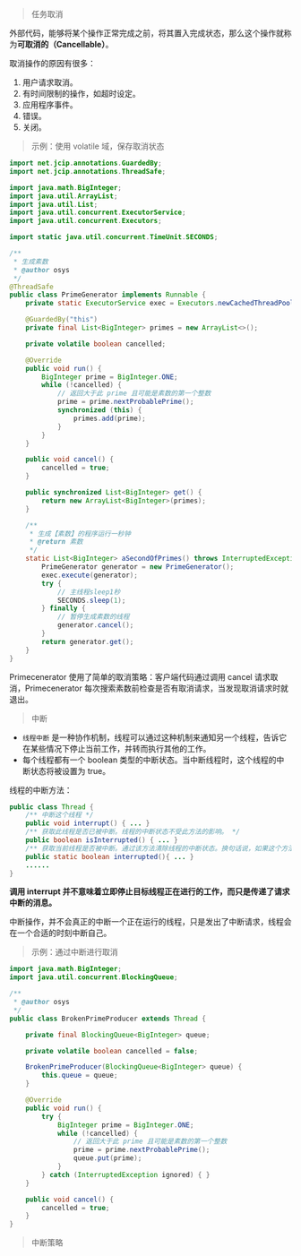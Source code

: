 > 任务取消

外部代码，能够将某个操作正常完成之前，将其置入完成状态，那么这个操作就称为**可取消的（Cancellable）**。

取消操作的原因有很多：

1. 用户请求取消。
2. 有时间限制的操作，如超时设定。
3. 应用程序事件。
4. 错误。
5. 关闭。



> 示例：使用 volatile 域，保存取消状态

```java
import net.jcip.annotations.GuardedBy;
import net.jcip.annotations.ThreadSafe;

import java.math.BigInteger;
import java.util.ArrayList;
import java.util.List;
import java.util.concurrent.ExecutorService;
import java.util.concurrent.Executors;

import static java.util.concurrent.TimeUnit.SECONDS;

/**
 * 生成素数
 * @author osys
 */
@ThreadSafe
public class PrimeGenerator implements Runnable {
    private static ExecutorService exec = Executors.newCachedThreadPool();

    @GuardedBy("this")
    private final List<BigInteger> primes = new ArrayList<>();

    private volatile boolean cancelled;

    @Override
    public void run() {
        BigInteger prime = BigInteger.ONE;
        while (!cancelled) {
            // 返回大于此 prime 且可能是素数的第一个整数
            prime = prime.nextProbablePrime();
            synchronized (this) {
                primes.add(prime);
            }
        }
    }

    public void cancel() {
        cancelled = true;
    }

    public synchronized List<BigInteger> get() {
        return new ArrayList<BigInteger>(primes);
    }

    /**
     * 生成【素数】的程序运行一秒钟
     * @return 素数
     */
    static List<BigInteger> aSecondOfPrimes() throws InterruptedException {
        PrimeGenerator generator = new PrimeGenerator();
        exec.execute(generator);
        try {
            // 主线程sleep1秒
            SECONDS.sleep(1);
        } finally {
            // 暂停生成素数的线程
            generator.cancel();
        }
        return generator.get();
    }
}
```

Primecenerator 使用了简单的取消策略：客户端代码通过调用 cancel 请求取消，Primecenerator 每次搜索素数前检查是否有取消请求，当发现取消请求时就退出。



> 中断

* `线程中断` 是一种协作机制，线程可以通过这种机制来通知另一个线程，告诉它在某些情况下停止当前工作，并转而执行其他的工作。
* 每个线程都有一个 boolean 类型的中断状态。当中断线程时，这个线程的中断状态将被设置为 true。



线程的中断方法：

```java
public class Thread {
    /** 中断这个线程 */
    public void interrupt() { ... }
    /** 获取此线程是否已被中断。线程的中断状态不受此方法的影响。 */
    public boolean isInterrupted() { ... }
    /** 获取当前线程是否被中断。通过该方法清除线程的中断状态。换句话说，如果这个方法被连续调用两次，第二次调用将返回 false */
    public static boolean interrupted(){ ... }
    ......
}
```

**调用 interrupt 并不意味着立即停止目标线程正在进行的工作，而只是传递了请求中断的消息。**

中断操作，并不会真正的中断一个正在运行的线程，只是发出了中断请求，线程会在一个合适的时刻中断自己。



> 示例：通过中断进行取消

```java
import java.math.BigInteger;
import java.util.concurrent.BlockingQueue;

/**
 * @author osys
 */
public class BrokenPrimeProducer extends Thread {

    private final BlockingQueue<BigInteger> queue;

    private volatile boolean cancelled = false;

    BrokenPrimeProducer(BlockingQueue<BigInteger> queue) {
        this.queue = queue;
    }

    @Override
    public void run() {
        try {
            BigInteger prime = BigInteger.ONE;
            while (!cancelled) {
                // 返回大于此 prime 且可能是素数的第一个整数
                prime = prime.nextProbablePrime();
                queue.put(prime);
            }
        } catch (InterruptedException ignored) { }
    }

    public void cancel() {
        cancelled = true;
    }
}
```



> 中断策略